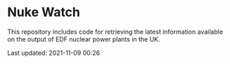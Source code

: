 # Nuke Watch

This repository includes code for retrieving the latest information available on the output of EDF nuclear power plants in the UK.

Last updated: 2021-11-09 00:26